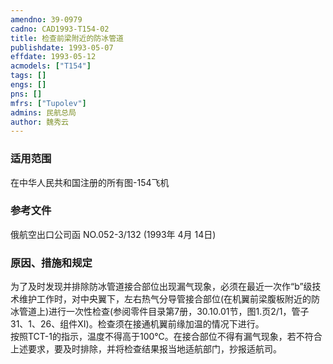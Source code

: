 ```yaml
---
amendno: 39-0979  
cadno: CAD1993-T154-02  
title: 检查前梁附近的防冰管道  
publishdate: 1993-05-07  
effdate: 1993-05-12  
acmodels: ["T154"]  
tags: []  
engs: []  
pns: []  
mfrs: ["Tupolev"]  
admins: 民航总局  
author: 魏秀云  
---
```

  
### 适用范围  
在中华人民共和国注册的所有图-154飞机  
  
<!--more-->  
### 参考文件  
  俄航空出口公司函 NO.052-3/132 (1993年 4月 14日)  
  
### 原因、措施和规定  

  为了及时发现并排除防冰管道接合部位出现漏气现象，必须在最近一次作“b”级技术维护工作时，对中央翼下，左右热气分导管接合部位(在机翼前梁腹板附近的防冰管道上)进行一次性检查(参阅零件目录第7册，30.10.01节，图1.页2/1，管子31、1、26、组件XI)。检查须在接通机翼前缘加温的情况下进行。  
  按照TCT-1的指示，温度不得高于100℃。在接合部位不得有漏气现象，若不符合上述要求，要及时排除，并将检查结果报当地适航部门，抄报适航司。  
  
